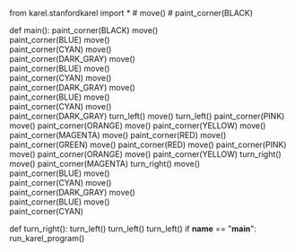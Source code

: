 from karel.stanfordkarel import *
     #   move()
      #  paint_corner(BLACK)

def main():
    paint_corner(BLACK)
    move()    
    paint_corner(BLUE)
    move()    
    paint_corner(CYAN)
    move()    
    paint_corner(DARK_GRAY)
    move()    
    paint_corner(BLUE)
    move()    
    paint_corner(CYAN)
    move()    
    paint_corner(DARK_GRAY)
    move()    
    paint_corner(BLUE)
    move()    
    paint_corner(CYAN)
    move()    
    paint_corner(DARK_GRAY)
    turn_left()
    move()
    turn_left()
    paint_corner(PINK)
    move()
    paint_corner(ORANGE)
    move()
    paint_corner(YELLOW)
    move()
    paint_corner(MAGENTA)
    move()
    paint_corner(RED)
    move()
    paint_corner(GREEN)
    move()
    paint_corner(RED)
    move()
    paint_corner(PINK)
    move()
    paint_corner(ORANGE)
    move()
    paint_corner(YELLOW)
    turn_right()
    move()
    paint_corner(MAGENTA)
    turn_right()
    move()    
    paint_corner(BLUE)
    move()    
    paint_corner(CYAN)
    move()    
    paint_corner(DARK_GRAY)
    move()    
    paint_corner(BLUE)
    move()    
    paint_corner(CYAN)

def turn_right():
    turn_left()
    turn_left()
    turn_left()
if __name__ == "__main__":
    run_karel_program()
